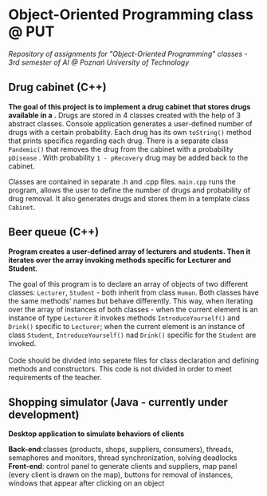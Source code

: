 # Object-Oriented Programming class @ PUT
*Repository of assignments for "Object-Oriented Programming"  classes - 3rd semester of AI @ Poznań University of Technology*

 
## Drug cabinet (C++)
**The goal of this project is to implement a drug cabinet that stores drugs available in a .**
Drugs are stored in 4 classes created with the help of 3 abstract classes. 
Console application generates a user-defined number of drugs with a certain probability. Each drug has its own ```toString()``` method that prints specifics regarding each drug.
There is a separate class ```Pandemic()``` that removes the drug from the cabinet with a probability ```pDisease``` . With probability ```1 - pRecovery``` drug may be added back to the cabinet.

Classes are contained in separate .h and .cpp files.
```main.cpp``` runs the program, allows the user to define the number of drugs and probability of drug removal. It also generates drugs and stores them in a template class ```Cabinet```.

## Beer queue (C++)
**Program creates a user-defined array of lecturers and students. Then it iterates over the array invoking methods specific for Lecturer and Student.**

The goal of this program is to declare an array of objects of two different classes: ```Lecturer```, ```Student``` - both inherit from class ```Human```. Both classes have the same methods' names but behave differently.   This way, when iterating over the array of instances of both classes - when the current element is an instance of type ```Lecturer``` it invokes methods ```IntroduceYourself()``` and ```Drink()``` specific to ```Lecturer```; when the current element is an instance of class ```Student```, ```IntroduceYourself()``` nad ```Drink()``` specific for the ```Student``` are invoked.
<br> <br>
Code should be divided into separete files for class declaration and defining methods and constructors. This code is not divided in order to meet requirements of the teacher.


## Shopping simulator (Java - currently under development)
**Desktop application to simulate behaviors of clients**

**Back-end**:classes (products, shops, suppliers, consumers), threads, semaphores and monitors, thread synchronization, solving deadlocks 
<br>
**Front-end**: control panel to generate clients and suppliers, map panel (every client is drawn on the map), buttons for removal of instances, windows that appear after clicking on an object
